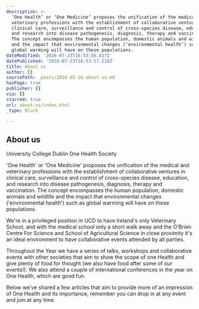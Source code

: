 ```yaml
---
description: >-
  ‘One Health’ or ‘One Medicine’ proposes the unification of the medical and
  veterinary professions with the establishment of collaborative ventures in
  clinical care, surveillance and control of cross-species disease, education,
  and research into disease pathogenesis, diagnosis, therapy and vaccination.
  The concept encompasses the human population, domestic animals and wildlife
  and the impact that environmental changes (‘environmental health’) such as
  global warming will have on these populations.
dateModified: '2016-07-23T16:53:56.817Z'
datePublished: '2016-07-23T16:53:57.218Z'
title: About us
author: []
sourcePath: _posts/2016-05-16-about-us.md
hasPage: true
publisher: {}
via: {}
starred: true
url: about-us/index.html
_type: Blurb

---
```

<article style=""><h1>About us</h1><p>University College Dublin One Health Society</p></article>

'One Health' or 'One Medicine' proposes the unification of the medical and veterinary professions with the establishment of collaborative ventures in clinical care, surveillance and control of cross-species disease, education, and research into disease pathogenesis, diagnosis, therapy and vaccination. The concept encompasses the human population, domestic animals and wildlife and the impact that environmental changes ('environmental health') such as global warming will have on these populations.

We're in a privileged position in UCD to have Ireland's only Veterinary School, and with the medical school only a short walk away and the O'Brien Centre For Science and School of Agricultural Science in close proximity it's an ideal environment to have collaborative events attended by all parties.

Throughout the Year we have a series of talks, workshops and collaborative events with other societies that aim to show the scope of one Health and give plenty of food for thought (we also have food after some of our events!). We also attend a couple of international conferences in the year on One Health, which are good fun. 

Below we've shared a few articles that aim to provide more of an impression of One Health and its importance, remember you can drop in at any event and join at any time.
